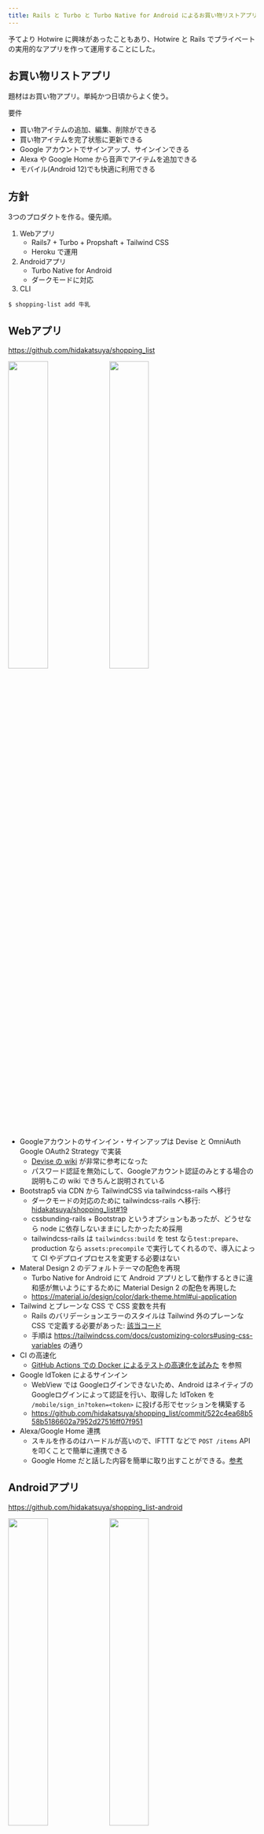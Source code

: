 ```yaml
---
title: Rails と Turbo と Turbo Native for Android によるお買い物リストアプリを開発し運用する
---
```


予てより Hotwire に興味があったこともあり、Hotwire と Rails でプライベートの実用的なアプリを作って運用することにした。

## お買い物リストアプリ

題材はお買い物アプリ。単純かつ日頃からよく使う。

要件

- 買い物アイテムの追加、編集、削除ができる
- 買い物アイテムを完了状態に更新できる
- Google アカウントでサインアップ、サインインできる
- Alexa や Google Home から音声でアイテムを追加できる
- モバイル(Android 12)でも快適に利用できる

## 方針

3つのプロダクトを作る。優先順。

1. Webアプリ
   - Rails7 + Turbo + Propshaft + Tailwind CSS
   - Heroku で運用
2. Androidアプリ
   - Turbo Native for Android
   - ダークモードに対応
3. CLI
  ```
  $ shopping-list add 牛乳
  ```

## Webアプリ

https://github.com/hidakatsuya/shopping_list

<div>
  <img src="https://user-images.githubusercontent.com/739339/180660206-cd47ac88-21aa-4fac-a085-8d2b4b888c50.png" width="40%">
  <img src="https://user-images.githubusercontent.com/739339/180660241-18e6755f-d20b-4e2f-a181-8c13fbeec0da.png" width="40%">
</div>

- Googleアカウントのサインイン・サインアップは Devise と OmniAuth Google OAuth2 Strategy で実装
  - [Devise の wiki](https://github.com/heartcombo/devise/wiki/OmniAuth%3A-Overview) が非常に参考になった
  - パスワード認証を無効にして、Googleアカウント認証のみとする場合の説明もこの wiki できちんと説明されている
- Bootstrap5 via CDN から TailwindCSS via tailwindcss-rails へ移行
  - ダークモードの対応のために tailwindcss-rails へ移行: [hidakatsuya/shopping_list#19](https://github.com/hidakatsuya/shopping_list/pull/19)
  - cssbunding-rails + Bootstrap というオプションもあったが、どうせなら node に依存しないままにしたかったため採用
  - tailwindcss-rails は `tailwindcss:build` を test なら`test:prepare`、production なら `assets:precompile` で実行してくれるので、導入によって CI やデプロイプロセスを変更する必要はない
- Materal Design 2 のデフォルトテーマの配色を再現
  - Turbo Native for Android にて Android アプリとして動作するときに違和感が無いようにするために Material Design 2 の配色を再現した
  - https://material.io/design/color/dark-theme.html#ui-application
- Tailwind とプレーンな CSS で CSS 変数を共有
  - Rails のバリデーションエラーのスタイルは Tailwind 外のプレーンな CSS で定義する必要があった: [該当コード](https://github.com/hidakatsuya/shopping_list/blob/bf629ee5ac9c5b87f831f3ec5bb9b607fc7ec1c4/app/assets/stylesheets/application.css#L2-L12)
  - 手順は https://tailwindcss.com/docs/customizing-colors#using-css-variables の通り
- CI の高速化
  - [GitHub Actions での Docker によるテストの高速化を試みた](2022-06-11-try-to-make-github-action-faster.md) を参照
- Google IdToken によるサインイン
  - WebView では Googleログインできないため、Android はネイティブの Googleログインによって認証を行い、取得した IdToken を `/mobile/sign_in?token=<token>` に投げる形でセッションを構築する
  - https://github.com/hidakatsuya/shopping_list/commit/522c4ea68b558b5186602a7952d27516ff07f951
- Alexa/Google Home 連携
  - スキルを作るのはハードルが高いので、IFTTT などで `POST /items` API を叩くことで簡単に連携できる
  - Google Home だと話した内容を簡単に取り出すことができる。[参考](https://dare-tame.com/gh-line-send/)

## Androidアプリ

https://github.com/hidakatsuya/shopping_list-android

<div>
  <img src="https://user-images.githubusercontent.com/739339/180681717-b1600ff7-60c1-413f-9fed-0e367f48ffb9.png" width="40%">
  <img src="https://user-images.githubusercontent.com/739339/180681757-71431e00-9c61-4f42-9149-1e8d7b8408d8.png" width="40%">
</div>

- 公式の [turbo-android](https://github.com/hotwired/turbo-android) の demo アプリと公式ドキュメントがベース
  - Android Studio にて、空の Android プロジェクトを作成し、turbo-android の demo アプリのコードを少しずつ移植しながら実装した
  - [公式ドキュメント](https://github.com/hotwired/turbo-android#documentation) に一通りの説明が記載されている
- Google ログインはネイティブ Google Sign-in と IdToken によって実現
  - WebView では Google ログインできないため、Webアプリの Googleログインは Androidアプリでは動かない
  - Androidアプリのサインインは、ネイティブの Google ログインによって別途実装した
  - ネイティブの Google ログインで認証を行い、取得した Google IdToken を Webアプリで検証してセッションを構築する形
  - [Turbo Native Google Sign In Demo](https://github.com/kzkn/turbo-native-google-signin-demo) が非常に参考になった。感謝
  - その他には以下を参考にした
    - [Start Integrating Google Sign-In into Your Android App ](https://developers.google.com/identity/sign-in/android/start-integrating)
    - [Authenticate with a backend server](https://developers.google.com/identity/sign-in/android/backend-auth)
    - [An ID token's payload](https://developers.google.com/identity/protocols/oauth2/openid-connect#an-id-tokens-payload)
- Client ID などの環境ごとの機密情報は `x.properties` ファイルにて管理
  - 環境ごと（ビルドバリアントごと）の機密情報は Secrets Gradle Plugin for Android の Build-Variant Specific Properties によって管理している
  - https://github.com/google/secrets-gradle-plugin#build-variant-specific-properties
  - `debug.properties` や `release.properties` に定義しておけばいい感じに build してくれる
- 実機では Google ログインでクラッシュ
  - エミュレーター上では debug/release のどちらのビルドバリアントでも動作は問題ないが、実機 (Xperia 10Ⅲ) に apk 形式で動かすと Google ログイン時にクラッシュする問題がある
  - 原因は不明。実機でデバッグして調査しようしているところ

## CLI

現在 go で作っているところだが、最初のバージョンでは`POST /items` API を使った非常にシンプルな CLI になる。

```
$ shopping-list add 牛乳
```

## 感想

単純なシステムだが、いざゼロから作ると非常にたくさんの気づきや学びがあってとても有意義だった（道半ばだが）。
Android アプリの開発は、以前 Flutter に挑戦して挫折した程度の知識だったため、[ライフサイクル](https://atmarkit.itmedia.co.jp/ait/articles/1604/04/news011_3.html) など、
基本的なアーキテクチャから勉強する良い機会にもなった。その際、公式のドキュメント [Android for developer](https://developer.android.com/) が非常に充実していて情報に困ることはなかった。

また、やはり技術を学ぶ最適な手段は、自分が実際に使うものを自分で調べて作って、そして運用することだと感じた。
買い物リストという単純なシステムではあるが、この開発と運用を通じて実にこれだけのことを新たに学ぶことができている。

- Rails7
- Turbo
- Tailwind CSS
- Propshaft
- Omniauth Google Auth
- System Test と Cuprite/Playwright
- Turbo Native for Android
- Android アーキテクチャとエコシステム
- Material Design
- Android Studio
- Go
- Google Sign-in
- Heroku

買い物リストアプリは、わざわざ作らなくても、すでに世の中には無料で使いやすいものが多く存在するが、
世の中に存在しないものを思いつくことは昨今では困難。題材となるアプリを考えるときは、その観点は捨て、自分が今使っているツールやアプリを自身で再発明するのが良いのではないかと思う。




